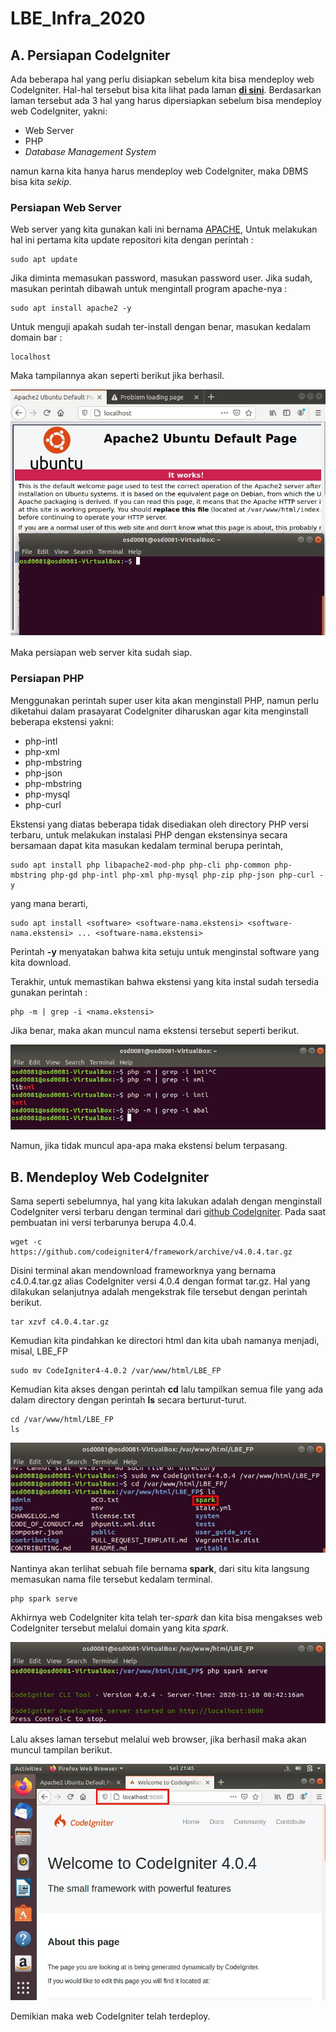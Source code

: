 # LBE_Infra_2020

## A. Persiapan CodeIgniter

Ada beberapa hal yang perlu disiapkan sebelum kita bisa mendeploy web CodeIgniter. Hal-hal tersebut bisa kita lihat pada laman **[di sini](https://codeigniter.com/user_guide/intro/requirements.html)**. Berdasarkan laman tersebut ada 3 hal yang harus dipersiapkan sebelum bisa mendeploy web CodeIgniter, yakni:
-   Web Server
-   PHP
-   _Database Management System_

namun karna kita hanya harus mendeploy web CodeIgniter, maka DBMS bisa kita *sekip*.

### Persiapan Web Server
Web server yang kita gunakan kali ini bernama [APACHE](https://httpd.apache.org/), Untuk melakukan hal ini pertama kita update repositori kita dengan perintah :
```
sudo apt update
```
Jika diminta memasukan password, masukan password user. Jika sudah, masukan perintah dibawah untuk mengintall program apache-nya :
```
sudo apt install apache2 -y
```
Untuk menguji apakah sudah ter-install dengan benar, masukan kedalam domain bar :
```
localhost
```
Maka tampilannya akan seperti berikut jika berhasil.

![GAMBAR](Gambar/gambar1.jpg)

Maka persiapan web server kita sudah siap.

### Persiapan PHP

Menggunakan perintah super user kita akan menginstall PHP, namun perlu diketahui dalam prasayarat CodeIgniter diharuskan agar kita menginstall beberapa ekstensi yakni:
-   php-intl
-   php-xml
-   php-mbstring
-   php-json
-   php-mbstring
-   php-mysql
-   php-curl

Ekstensi yang diatas beberapa tidak disediakan oleh directory PHP versi terbaru, untuk melakukan instalasi PHP dengan ekstensinya secara bersamaan dapat kita masukan kedalam terminal berupa perintah,
```
sudo apt install php libapache2-mod-php php-cli php-common php-mbstring php-gd php-intl php-xml php-mysql php-zip php-json php-curl -y
```
yang mana berarti,
```
sudo apt install <software> <software-nama.ekstensi> <software-nama.ekstensi> ... <software-nama.ekstensi>
```
Perintah **-y** menyatakan bahwa kita setuju untuk menginstal software yang kita download.

Terakhir, untuk memastikan bahwa ekstensi yang kita instal sudah tersedia gunakan perintah :
```
php -m | grep -i <nama.ekstensi>
```
Jika benar, maka akan muncul nama ekstensi tersebut seperti berikut.

![GAMBAR](Gambar/gambar2.jpg)

Namun, jika tidak muncul apa-apa maka ekstensi belum terpasang.

## B. Mendeploy Web CodeIgniter

Sama seperti sebelumnya, hal yang kita lakukan adalah dengan menginstall CodeIgniter versi terbaru dengan terminal dari [github CodeIgniter](https://github.com/codeigniter4/CodeIgniter4/releases). Pada saat pembuatan ini versi terbarunya berupa 4.0.4.
```
wget -c https://github.com/codeigniter4/framework/archive/v4.0.4.tar.gz
```
Disini terminal akan mendownload frameworknya yang bernama c4.0.4.tar.gz alias CodeIgniter versi 4.0.4 dengan format tar.gz. Hal yang dilakukan selanjutnya adalah mengekstrak file tersebut dengan perintah berikut.
```
tar xzvf c4.0.4.tar.gz
```
Kemudian kita pindahkan ke directori html dan kita ubah namanya menjadi, misal, LBE_FP
```
sudo mv CodeIgniter4-4.0.2 /var/www/html/LBE_FP
```
Kemudian kita akses dengan perintah **cd** lalu tampilkan semua file yang ada dalam directory dengan perintah **ls** secara berturut-turut.
```
cd /var/www/html/LBE_FP
ls
```

![GAMBAR](Gambar/gambar3.jpg)

Nantinya akan terlihat sebuah file bernama **spark**, dari situ kita langsung memasukan nama file tersebut kedalam terminal.
```
php spark serve
```
Akhirnya web CodeIgniter kita telah ter-_spark_ dan kita bisa mengakses web CodeIgniter tersebut melalui domain yang kita _spark_.

![GAMBAR](Gambar/gambar4.jpg)

Lalu akses laman tersebut melalui web browser, jika berhasil maka akan muncul tampilan berikut.

![GAMBAR](Gambar/gambar5.jpg)

Demikian maka web CodeIgniter telah terdeploy.
